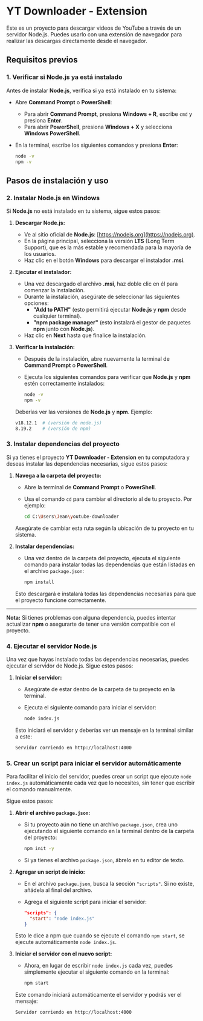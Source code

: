 # YT Downloader - Extension

Este es un proyecto para descargar videos de YouTube a través de un servidor Node.js. Puedes usarlo con una extensión de navegador para realizar las descargas directamente desde el navegador.

## Requisitos previos

### 1. Verificar si Node.js ya está instalado

Antes de instalar **Node.js**, verifica si ya está instalado en tu sistema:

- Abre **Command Prompt** o **PowerShell**:
  - Para abrir **Command Prompt**, presiona **Windows + R**, escribe `cmd` y presiona **Enter**.
  - Para abrir **PowerShell**, presiona **Windows + X** y selecciona **Windows PowerShell**.
  
- En la terminal, escribe los siguientes comandos y presiona **Enter**:

  ```bash
  node -v
  npm -v

## Pasos de instalación y uso

### 2. Instalar Node.js en Windows

Si **Node.js** no está instalado en tu sistema, sigue estos pasos:

1. **Descargar Node.js:**
   - Ve al sitio oficial de **Node.js**: [https://nodejs.org](https://nodejs.org).
   - En la página principal, selecciona la versión **LTS** (Long Term Support), que es la más estable y recomendada para la mayoría de los usuarios.
   - Haz clic en el botón **Windows** para descargar el instalador **.msi**.

2. **Ejecutar el instalador:**
   - Una vez descargado el archivo **.msi**, haz doble clic en él para comenzar la instalación.
   - Durante la instalación, asegúrate de seleccionar las siguientes opciones:
     - **"Add to PATH"** (esto permitirá ejecutar **Node.js** y **npm** desde cualquier terminal).
     - **"npm package manager"** (esto instalará el gestor de paquetes **npm** junto con **Node.js**).
   - Haz clic en **Next** hasta que finalice la instalación.

3. **Verificar la instalación:**
   - Después de la instalación, abre nuevamente la terminal de **Command Prompt** o **PowerShell**.
   - Ejecuta los siguientes comandos para verificar que **Node.js** y **npm** estén correctamente instalados:

     ```bash
     node -v
     npm -v
     ```

   Deberías ver las versiones de **Node.js** y **npm**. Ejemplo:

   ```bash
   v18.12.1  # (versión de node.js)
   8.19.2    # (versión de npm)

### 3. Instalar dependencias del proyecto

Si ya tienes el proyecto **YT Downloader - Extension** en tu computadora y deseas instalar las dependencias necesarias, sigue estos pasos:

1. **Navega a la carpeta del proyecto:**
   - Abre la terminal de **Command Prompt** o **PowerShell**.
   - Usa el comando `cd` para cambiar el directorio al de tu proyecto. Por ejemplo:

     ```bash
     cd C:\Users\Jean\youtube-downloader
     ```

   Asegúrate de cambiar esta ruta según la ubicación de tu proyecto en tu sistema.

2. **Instalar dependencias:**
   - Una vez dentro de la carpeta del proyecto, ejecuta el siguiente comando para instalar todas las dependencias que están listadas en el archivo `package.json`:

     ```bash
     npm install
     ```

   Esto descargará e instalará todas las dependencias necesarias para que el proyecto funcione correctamente.

---

**Nota:** Si tienes problemas con alguna dependencia, puedes intentar actualizar **npm** o asegurarte de tener una versión compatible con el proyecto.


### 4. Ejecutar el servidor Node.js

Una vez que hayas instalado todas las dependencias necesarias, puedes ejecutar el servidor de Node.js. Sigue estos pasos:

1. **Iniciar el servidor:**
   - Asegúrate de estar dentro de la carpeta de tu proyecto en la terminal.
   - Ejecuta el siguiente comando para iniciar el servidor:

     ```bash
     node index.js
     ```

   Esto iniciará el servidor y deberías ver un mensaje en la terminal similar a este:

   ```bash
   Servidor corriendo en http://localhost:4000


### 5. Crear un script para iniciar el servidor automáticamente

Para facilitar el inicio del servidor, puedes crear un script que ejecute `node index.js` automáticamente cada vez que lo necesites, sin tener que escribir el comando manualmente.

Sigue estos pasos:

1. **Abrir el archivo `package.json`:**
   - Si tu proyecto aún no tiene un archivo `package.json`, crea uno ejecutando el siguiente comando en la terminal dentro de la carpeta del proyecto:

     ```bash
     npm init -y
     ```

   - Si ya tienes el archivo `package.json`, ábrelo en tu editor de texto.

2. **Agregar un script de inicio:**
   - En el archivo `package.json`, busca la sección `"scripts"`. Si no existe, añádela al final del archivo.
   - Agrega el siguiente script para iniciar el servidor:

     ```json
     "scripts": {
       "start": "node index.js"
     }
     ```

   Esto le dice a npm que cuando se ejecute el comando `npm start`, se ejecute automáticamente `node index.js`.

3. **Iniciar el servidor con el nuevo script:**
   - Ahora, en lugar de escribir `node index.js` cada vez, puedes simplemente ejecutar el siguiente comando en la terminal:

     ```bash
     npm start
     ```

   Este comando iniciará automáticamente el servidor y podrás ver el mensaje:

   ```bash
   Servidor corriendo en http://localhost:4000

